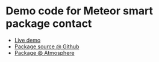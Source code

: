 Demo code for Meteor smart package contact
===================

 - [Live demo](https://contact-demo.meteor.com)
 - [Package source @ Github](https://github.com/udondan/meteor-contact)
 - [Package @ Atmosphere](https://atmospherejs.com/package/contact)